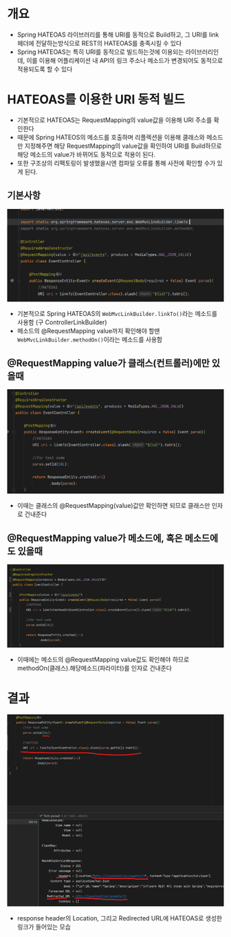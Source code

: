 # 개요

- Spring HATEOAS 라이브러리를 통해 URI를 동적으로 Build하고, 그 URI를 link 헤더에 전달하는방식으로 REST의 HATEOAS를 충족시킬 수 있다
- Spring HATEOAS는 특히 URI를 동적으로 빌드하는것에 이용되는 라이브러리인데, 이를 이용해 어플리케이션 내 API의 링크 주소나 메소드가 변경되어도 동적으로 적용되도록 할 수 있다

# HATEOAS를 이용한 URI 동적 빌드

- 기본적으로 HATEOAS는 RequestMapping의 value값을 이용해 URI 주소를 확인한다
- 때문에 Spring HATEOS의 메소드를 호출하며 리플렉션을 이용해 클래스와 메소드만 지정해주면 해당 RequestMapping의 value값을 확인하여 URI를 Build하므로 해당 메소드의 value가 바뀌어도 동적으로 적용이 된다.
- 또한 구조상의 리팩토링이 발생했을시엔 컴파일 오류를 통해 사전에 확인할 수가 있게 된다.

## 기본사항

![img.png](img.png)

- 기본적으로 Spring HATEOAS의 `WebMvcLinkBuilder.linkTo()`라는 메소드를 사용함 (구 ControllerLinkBuilder)
- 메소드의 @RequestMapping value까지 확인해야 할땐 `WebMvcLinkBuilder.methodOn()`이라는 메소드를 사용함

## @RequestMapping value가 클래스(컨트롤러)에만 있을때

![img_1.png](img_1.png)

- 이때는 클래스의 @RequestMapping(value)값만 확인하면 되므로 클래스만 인자로 건내준다

## @RequestMapping value가 메소드에, 혹은 메소드에도 있을때

![img_2.png](img_2.png)

- 이때에는 메소드의 @RequestMapping value값도 확인해야 하므로 methodOn(클래스).해당메소드(파라미터)를 인자로 건내준다

# 결과

![img_3.png](img_3.png)

- response header의 Location, 그리고 Redirected URL에 HATEOAS로 생성한 링크가 들어있는 모습